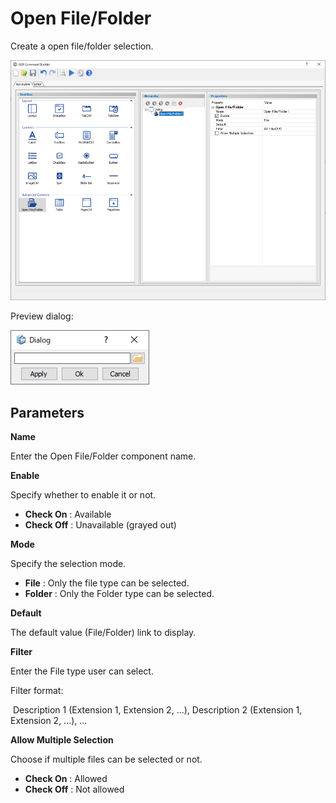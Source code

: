# Open File/Folder

Create a open file/folder selection.  

![](./../../_images/GUI_CommandBuilder_Component-Parameter_OpenFile_Folder.png)  
  
Preview dialog:

![](./../../_images/GUI_CommandBuilder_Component-Parameter_OpenFile_Folder2.png)  
  
## Parameters

**Name**

Enter the Open File/Folder component name.

**Enable**

Specify whether to enable it or not.

- **Check On** : Available
- **Check Off** : Unavailable (grayed out)

**Mode**

Specify the selection mode.

- **File** : Only the file type can be selected.
- **Folder** : Only the Folder type can be selected.

**Default**

The default value (File/Folder) link to display.

**Filter**

Enter the File type user can select.

Filter format:

 Description 1 (Extension 1, Extension 2, ...), Description 2 (Extension 1, Extension 2, ...), ...

**Allow Multiple Selection**

Choose if multiple files can be selected or not.

- **Check On** : Allowed
- **Check Off** : Not allowed
